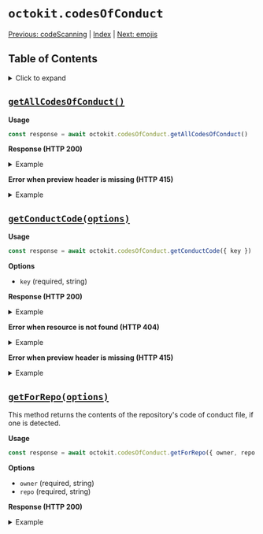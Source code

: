 # `octokit.codesOfConduct`

[Previous: codeScanning](codeScanning.md) \| [Index](README.md) \| [Next: emojis](emojis.md)

## Table of Contents

<details><summary>Click to expand</summary>

- [`getAllCodesOfConduct()`](#getallcodesofconduct)
- [`getConductCode(options)`](#getconductcodeoptions)
- [`getForRepo(options)`](#getforrepooptions)

</details>

## [`getAllCodesOfConduct()`](https://docs.github.com/v3/codes_of_conduct/#get-all-codes-of-conduct)

**Usage**

```js
const response = await octokit.codesOfConduct.getAllCodesOfConduct()
```

**Response (HTTP 200)**

<details><summary>Example</summary>

```js
const response = {
  status: 200,
  data: [
    {
      key: 'citizen_code_of_conduct',
      name: 'Citizen Code of Conduct',
      url: 'https://api.github.com/codes_of_conduct/citizen_code_of_conduct',
      html_url: 'http://citizencodeofconduct.org/'
    },
    {
      key: 'contributor_covenant',
      name: 'Contributor Covenant',
      url: 'https://api.github.com/codes_of_conduct/contributor_covenant',
      html_url:
        'https://www.contributor-covenant.org/version/2/0/code_of_conduct/'
    }
  ]
}
```

</details>

**Error when preview header is missing (HTTP 415)**

<details><summary>Example</summary>

```js
try {
  response = await octokit.codesOfConduct.getAllCodesOfConduct()
} catch (err) {
  if (err.status === 415) {
    // ..
  }
}
```

</details>

## [`getConductCode(options)`](https://docs.github.com/v3/codes_of_conduct/#get-a-code-of-conduct)

**Usage**

```js
const response = await octokit.codesOfConduct.getConductCode({ key })
```

**Options**

- `key` (required, string)

**Response (HTTP 200)**

<details><summary>Example</summary>

```js
const response = {
  status: 200,
  data: {
    key: 'contributor_covenant',
    name: 'Contributor Covenant',
    url: 'https://api.github.com/codes_of_conduct/contributor_covenant',
    body:
      "# Contributor Covenant Code of Conduct\n\n## Our Pledge\n\nIn the interest of fostering an open and welcoming environment, we as contributors and maintainers pledge to making participation in our project and our community a harassment-free experience for everyone, regardless of age, body size, disability, ethnicity, gender identity and expression, level of experience, nationality, personal appearance, race, religion, or sexual identity and orientation.\n\n## Our Standards\n\nExamples of behavior that contributes to creating a positive environment include:\n\n* Using welcoming and inclusive language\n* Being respectful of differing viewpoints and experiences\n* Gracefully accepting constructive criticism\n* Focusing on what is best for the community\n* Showing empathy towards other community members\n\nExamples of unacceptable behavior by participants include:\n\n* The use of sexualized language or imagery and unwelcome sexual attention or advances\n* Trolling, insulting/derogatory comments, and personal or political attacks\n* Public or private harassment\n* Publishing others' private information, such as a physical or electronic address, without explicit permission\n* Other conduct which could reasonably be considered inappropriate in a professional setting\n\n## Our Responsibilities\n\nProject maintainers are responsible for clarifying the standards of acceptable behavior and are expected to take appropriate and fair corrective action in response\n                  to any instances of unacceptable behavior.\n\nProject maintainers have the right and responsibility to remove, edit, or reject comments, commits, code, wiki edits, issues, and other contributions that are not aligned to this Code of Conduct, or to ban temporarily or permanently any contributor for other behaviors that they deem inappropriate, threatening, offensive, or harmful.\n\n## Scope\n\nThis Code of Conduct applies both within project spaces and in public spaces when an individual is representing the project or its community. Examples of representing a project or community include using an official project e-mail address,\n                  posting via an official social media account, or acting as an appointed representative at an online or offline event. Representation of a project may be further defined and clarified by project maintainers.\n\n## Enforcement\n\nInstances of abusive, harassing, or otherwise unacceptable behavior may be reported by contacting the project team at [EMAIL]. The project team will review and investigate all complaints, and will respond in a way that it deems appropriate to the circumstances. The project team is obligated to maintain confidentiality with regard to the reporter of an incident. Further details of specific enforcement policies may be posted separately.\n\nProject maintainers who do not follow or enforce the Code of Conduct in good faith may face temporary or permanent repercussions as determined by other members of the project's leadership.\n\n## Attribution\n\nThis Code of Conduct is adapted from the [Contributor Covenant][homepage], version 1.4, available at [http://contributor-covenant.org/version/1/4][version]\n\n[homepage]: http://contributor-covenant.org\n[version]: http://contributor-covenant.org/version/1/4/\n",
    html_url: 'http://contributor-covenant.org/version/1/4/'
  }
}
```

</details>

**Error when resource is not found (HTTP 404)**

<details><summary>Example</summary>

```js
try {
  response = await octokit.codesOfConduct.getConductCode({ key })
} catch (err) {
  if (err.status === 404) {
    // ..
  }
}
```

</details>

**Error when preview header is missing (HTTP 415)**

<details><summary>Example</summary>

```js
try {
  response = await octokit.codesOfConduct.getConductCode({ key })
} catch (err) {
  if (err.status === 415) {
    // ..
  }
}
```

</details>

## [`getForRepo(options)`](https://docs.github.com/v3/codes_of_conduct/#get-the-code-of-conduct-for-a-repository)

This method returns the contents of the repository's code of conduct file, if one is detected.

**Usage**

```js
const response = await octokit.codesOfConduct.getForRepo({ owner, repo })
```

**Options**

- `owner` (required, string)
- `repo` (required, string)

**Response (HTTP 200)**

<details><summary>Example</summary>

```js
const response = {
  status: 200,
  data: {
    key: 'contributor_covenant',
    name: 'Contributor Covenant',
    url: 'https://github.com/LindseyB/cosee/blob/master/CODE_OF_CONDUCT.md',
    body:
      "# Contributor Covenant Code of Conduct\n\n## Our Pledge\n\nIn the interest of fostering an open and welcoming environment, we as contributors and maintainers pledge to making participation in our project and our community a harassment-free experience for everyone, regardless of age, body size, disability, ethnicity, gender identity and expression, level of experience, nationality, personal appearance, race, religion, or sexual identity and orientation.\n\n## Our Standards\n\nExamples of behavior that contributes to creating a positive environment include=>\n\n* Using welcoming and inclusive language\n* Being respectful of differing viewpoints and experiences\n* Gracefully accepting constructive criticism\n* Focusing on what is best for the community\n* Showing empathy towards other community members\n\nExamples of unacceptable behavior by participants include=>\n\n* The use of sexualized language or imagery and unwelcome sexual attention or advances\n* Trolling, insulting/derogatory comments, and personal or political attacks\n* Public or private harassment\n* Publishing others' private information, such as a physical or electronic address, without explicit permission\n* Other conduct which could reasonably be considered inappropriate in a professional setting\n\n## Our Responsibilities\n\nProject maintainers are responsible for clarifying the standards of acceptable behavior and are expected to take appropriate and fair corrective action in response\nto any instances of unacceptable behavior.\n\nProject maintainers have the right and responsibility to remove, edit, or reject comments, commits, code, wiki edits, issues, and other contributions that are not aligned to this Code of Conduct, or to ban temporarily or permanently any contributor for other behaviors that they deem inappropriate, threatening, offensive, or harmful.\n\n## Scope\n\nThis Code of Conduct applies both within project spaces and in public spaces when an individual is representing the project or its community. Examples of representing a project or community include using an official project e-mail address,\nposting via an official social media account, or acting as an appointed representative at an online or offline event. Representation of a project may be further defined and clarified by project maintainers.\n\n## Enforcement\n\nInstances of abusive, harassing, or otherwise unacceptable behavior may be reported by contacting the project team at lindseyb@github.com. The project team will review and investigate all complaints, and will respond in a way that it deems appropriate to the circumstances. The project team is obligated to maintain confidentiality with regard to the reporter of an incident. Further details of specific enforcement policies may be posted separately.\n\nProject maintainers who do not follow or enforce the Code of Conduct in good faith may face temporary or permanent repercussions as determined by other members of the project's leadership.\n\n## Attribution\n\nThis Code of Conduct is adapted from the [Contributor Covenant][homepage], version 1.4, available at [http://contributor-covenant.org/version/1/4][version]\n\n[homepage]: http://contributor-covenant.org\n[version]: http://contributor-covenant.org/version/1/4/\n",
    html_url: 'https://github.com/LindseyB/cosee/blob/master/CODE_OF_CONDUCT.md'
  }
}
```

</details>
